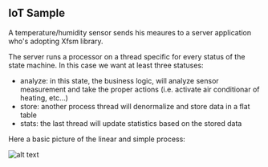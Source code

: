 ## IoT Sample
A temperature/humidity sensor sends his meaures to a server application who's adopting Xfsm library.

The server runs a processor on a thread specific for every status of the state machine.
In this case we want at least three statuses:
* analyze: in this state, the business logic, will analyze sensor measurement and take the proper actions (i.e. activate air conditionar of heating, etc...)
* store: another process thread will denormalize and store data in a flat table
* stats: the last thread will update statistics based on the stored data

Here a basic picture of the linear and simple process:

![alt text](https://github.com/gio-js/xfsm/blob/main/Xfsm-IOTSample.drawio.png?raw=true)
